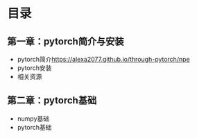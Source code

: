# 目录
## 第一章：pytorch简介与安装
  - pytorch简介<https://alexa2077.github.io/through-pytorch/npe>
  - pytorch安装
  - 相关资源
## 第二章：pytorch基础
  - numpy基础
  - pytorch基础
  

